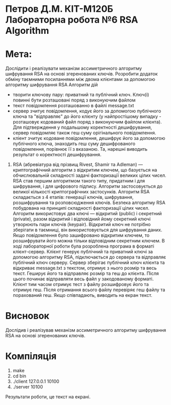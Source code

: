 Петров Д.М. КІТ-М120Б
Лабораторна робота №6
RSA Algorithm
===============
Мета: 
===============

Дослідити і реалізувати механізм ассиметричного алгоритму шифрування RSA на основі згеренованих ключів.
Розробити додаток обміну таємними посиланнями між двома клієнтами за допомогою алгоритму шифрування RSA
Алгоритм дій
* творити ключову пару: приватний та публічний ключ. Ключ(і) повинні бути розташовані поряд з виконуючим файлом
* текст повідомлення розташованно в файлі message.txt
* сервер зчитує повідомлення, кодує його за допомогою публічного ключа та "відправляє" до його клієнту (у найпростішому випадку - розташовує кодований файл поряд з виконуючим файлом клієнта). Для підтверждення у подальшому коректності дешифрування, сервер повідомляє також геш суму орігінального повідомлення.
* кліент зчитує кодоване повідомлення, дешифрує його за допомогою публічного ключа, знаходить геш суму дешифрованого повідомлення, порівнює її з вказаною. Та, нарешні виводить результат о коректності дешифрування.
1. RSA
(абревіатура від прізвищ Rivest, Shamir та Adleman) — криптографічний алгоритм з відкритим ключем, що базується на обчислювальній складності задачі факторизації великих цілих чисел. RSA став першим алгоритмом такого типу, придатним і для шифрування, і для цифрового підпису. Алгоритм застосовується до великої кількості криптографічних застосунків.
	Алгоритм RSA складається з 4 етапів: генерації ключів, шифрування, розшифрування та розповсюдження ключів.
Безпека алгоритму RSA побудована на принципі складності факторизації цілих чисел. Алгоритм використовує два ключі — відкритий (public) і секретний (private), разом відкритий і відповідний йому секретний ключі утворюють пари ключів (keypair). Відкритий ключ не потрібно зберігати в таємниці, він використовується для шифрування даних. Якщо повідомлення було зашифровано відкритим ключем, то розшифрувати його можна тільки відповідним секретним ключем.
В ході лабораторної роботи була розроблена програма в форматі клієнт-сервер. Клієнт генерує публічний та приватний ключі за допомогою алгоритму RSA, підключається до сервера та відправляє публічний ключ серверу. Сервер зберігає публічний ключ клієнта та відкриває message.txt з текстом, отримує з нього розмір та весь текст. Геширує його та відправляє розмір та геш до клієнта. Після цього починає відправляти весь файл у закодованому форматі. Клієнт тим часом отримує тест з файлу розшифровує його та отримує геш. Після отримання всього файлу перевіряє геш файлу та порахований геш. Якщо співпадають, виводить на екран текст.

	
Висновок
===============
Дослідив і реалізував механізм ассиметричного алгоритму шифрування RSA на основі згеренованих ключів.

Компіляція
=====================

1. make
2. cd bin
3. ./client 127.0.0.1 10100
4. ./server 10100

Результати роботи, це текст на екрані.
